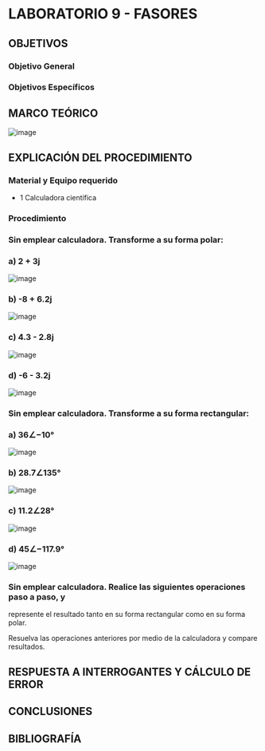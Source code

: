 # LABORATORIO 9 - FASORES

## OBJETIVOS

### Objetivo General

### Objetivos Específicos

## MARCO TEÓRICO

![image](https://user-images.githubusercontent.com/105606339/186765289-9a143bee-967c-47f3-801d-1103f028dc74.png)

## EXPLICACIÓN DEL PROCEDIMIENTO

### Material y Equipo requerido

- 1 Calculadora científica

### Procedimiento

### Sin emplear calculadora. Transforme a su forma polar:

### a) 2 + 3j

![image](https://user-images.githubusercontent.com/105606339/186783854-addaf505-0bad-4edf-ab83-e4c666420432.png)

### b) -8 + 6.2j

![image](https://user-images.githubusercontent.com/105606339/186783873-420223b4-9180-42b3-8e51-9e823b18b313.png)

### c) 4.3 - 2.8j

![image](https://user-images.githubusercontent.com/105606339/186783884-2d7d4872-d88b-4714-9986-60f9b06bd74c.png)

### d) -6 - 3.2j

![image](https://user-images.githubusercontent.com/105606339/186783909-07507997-bc81-4534-88f8-d49594b5dcbf.png)

### Sin emplear calculadora. Transforme a su forma rectangular:

### a) 36∠−10°

![image](https://user-images.githubusercontent.com/105606339/186790936-db4b3d9a-7b14-4e00-b714-e5ddd744a367.png)

### b) 28.7∠135°

![image](https://user-images.githubusercontent.com/105606339/186790940-6be02f6f-f478-4d02-b303-8b6458f29a1b.png)

### c) 11.2∠28°

![image](https://user-images.githubusercontent.com/105606339/186790945-7c9d42d1-a511-48de-aad4-161f08db018c.png)

### d) 45∠−117.9°

![image](https://user-images.githubusercontent.com/105606339/186790956-852ffdcd-e165-4461-926e-26861dcc78c2.png)

### Sin emplear calculadora. Realice las siguientes operaciones paso a paso, y
represente el resultado tanto en su forma rectangular como en su forma polar.

Resuelva las operaciones anteriores por medio de la calculadora y compare
resultados.

## RESPUESTA A INTERROGANTES Y CÁLCULO DE ERROR

## CONCLUSIONES

## BIBLIOGRAFÍA























